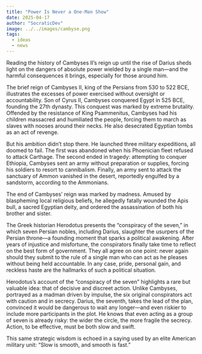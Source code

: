 ```yaml
---
title: "Power Is Never a One-Man Show"
date: 2025-04-17
author: "SocraticDev"
image: ../../images/cambyse.png
tags:
  - ideas
  - news
---
```


Reading the history of Cambyses II’s reign up until the rise of Darius sheds light on the dangers of absolute power wielded by a single man—and the harmful consequences it brings, especially for those around him.

The brief reign of Cambyses II, king of the Persians from 530 to 522 BCE, illustrates the excesses of power exercised without oversight or accountability. Son of Cyrus II, Cambyses conquered Egypt in 525 BCE, founding the 27th dynasty. This conquest was marked by extreme brutality. Offended by the resistance of King Psammenitus, Cambyses had his children massacred and humiliated the people, forcing them to march as slaves with nooses around their necks. He also desecrated Egyptian tombs as an act of revenge.

But his ambition didn’t stop there. He launched three military expeditions, all doomed to fail. The first was abandoned when his Phoenician fleet refused to attack Carthage. The second ended in tragedy: attempting to conquer Ethiopia, Cambyses sent an army without preparation or supplies, forcing his soldiers to resort to cannibalism. Finally, an army sent to attack the sanctuary of Ammon vanished in the desert, reportedly engulfed by a sandstorm, according to the Ammonians.

The end of Cambyses’ reign was marked by madness. Amused by blaspheming local religious beliefs, he allegedly fatally wounded the Apis bull, a sacred Egyptian deity, and ordered the assassination of both his brother and sister.

The Greek historian Herodotus presents the “conspiracy of the seven,” in which seven Persian nobles, including Darius, slaughter the usurpers of the Persian throne—a founding moment that sparks a political awakening. After years of injustice and misfortune, the conspirators finally take time to reflect on the best form of government. They all agree on one point: never again should they submit to the rule of a single man who can act as he pleases without being held accountable. In any case, pride, personal gain, and reckless haste are the hallmarks of such a political situation.

Herodotus’s account of the “conspiracy of the seven” highlights a rare but valuable idea: that of decisive and discreet action. Unlike Cambyses, portrayed as a madman driven by impulse, the six original conspirators act with caution and in secrecy. Darius, the seventh, takes the lead of the plan, convinced it would be dangerous to wait any longer—and even riskier to include more participants in the plot. He knows that even acting as a group of seven is already risky: the wider the circle, the more fragile the secrecy. Action, to be effective, must be both slow and swift.

This same strategic wisdom is echoed in a saying used by an elite American military unit:
“Slow is smooth, and smooth is fast.”
